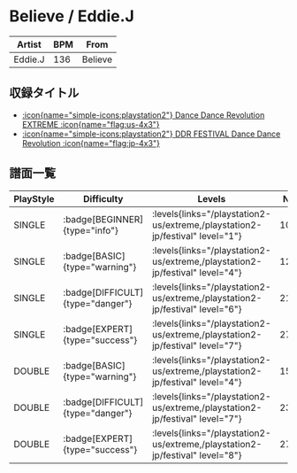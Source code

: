 # Believe / Eddie.J

|Artist|BPM|From|
|------|---|----|
|Eddie.J|136|Believe|

## 収録タイトル

- [:icon{name="simple-icons:playstation2"} Dance Dance Revolution EXTREME :icon{name="flag:us-4x3"}](/playstation2-us/extreme)
- [:icon{name="simple-icons:playstation2"} DDR FESTIVAL Dance Dance Revolution :icon{name="flag:jp-4x3"}](/playstation2-jp/festival)

## 譜面一覧

|PlayStyle|Difficulty|Levels|Notes|Movie|
|---------|----------|------|-----|-----|
|SINGLE| :badge[BEGINNER]{type="info"}| :levels{links="/playstation2-us/extreme,/playstation2-jp/festival" level="1"}|104/0||
|SINGLE| :badge[BASIC]{type="warning"}| :levels{links="/playstation2-us/extreme,/playstation2-jp/festival" level="4"}|128/20||
|SINGLE| :badge[DIFFICULT]{type="danger"}| :levels{links="/playstation2-us/extreme,/playstation2-jp/festival" level="6"}|214/11||
|SINGLE| :badge[EXPERT]{type="success"}| :levels{links="/playstation2-us/extreme,/playstation2-jp/festival" level="7"}|277/20||
|DOUBLE| :badge[BASIC]{type="warning"}| :levels{links="/playstation2-us/extreme,/playstation2-jp/festival" level="4"}|157/12||
|DOUBLE| :badge[DIFFICULT]{type="danger"}| :levels{links="/playstation2-us/extreme,/playstation2-jp/festival" level="7"}|237/6||
|DOUBLE| :badge[EXPERT]{type="success"}| :levels{links="/playstation2-us/extreme,/playstation2-jp/festival" level="8"}|270/9||
